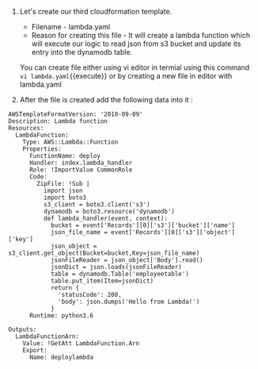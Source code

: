 1. Let's create our third cloudformation template.

	- Filename - lambda.yaml
	- Reason for creating this file - It will create a lambda function which will execute our logic to read json from s3 bucket and update its entry into the dynamodb table.
	
   You can create file either using vi editor in termial using this command `vi lambda.yaml`{{execute}} or by creating a new file in editor with lambda.yaml

2. After the file is created add the following data into it :

```
AWSTemplateFormatVersion: '2010-09-09'
Description: Lambda function
Resources:
  LambdaFunction: 
    Type: AWS::Lambda::Function
    Properties:
      FunctionName: deploy      
      Handler: index.lambda_handler
      Role: !ImportValue CommonRole
      Code:
        ZipFile: !Sub |
          import json
          import boto3
          s3_client = boto3.client('s3')
          dynamodb = boto3.resource('dynamodb')
          def lambda_handler(event, context):
            bucket = event['Records'][0]['s3']['bucket']['name']
            json_file_name = event['Records'][0]['s3']['object']['key']
            json_object = s3_client.get_object(Bucket=bucket,Key=json_file_name)
            jsonFileReader = json_object['Body'].read()
            jsonDict = json.loads(jsonFileReader)
            table = dynamodb.Table('employeetable')
            table.put_item(Item=jsonDict)
            return {
              'statusCode': 200,
              'body': json.dumps('Hello from Lambda!')
            }
      Runtime: python3.6

Outputs:
  LambdaFunctionArn:
    Value: !GetAtt LambdaFunction.Arn
    Export:
      Name: deploylambda
```
